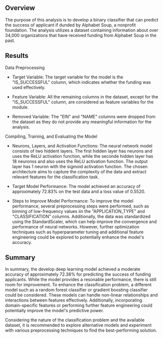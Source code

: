 ## Overview
The purpose of this analysis is to develop a binary classifier that can predict the success of applicant if dunded by Alphabet Soup, a nonprofit foundation. The analysis utilizes a dataset containing information about over 34,000 organizations that have received funding from Alphabet Soup in the past.

## Results

Data Preprocessing

* Target Variable: The target variable for the model is the "IS_SUCCESSFUL" column, which indicates whether the funding was used effectively.

* Feature Variable: All the remaining columns in the dataset, except for the "IS_SUCCESSFUL" column, are considered as feature variables for the module.

* Removed Variable: The "EIN" and "NAME" columns were dropped from the dataset as they do not provide any meaningful information for the analysis.

Compiling, Training, and Evaluating the Model

* Neurons, Layers, and Activation Functions: The neural network model consists of two hiddent layers. The first hidden layer has neurons and uses the ReLU activation function, while the seconde hidden layer has 18 neuronss and also uses the ReLU activation function. The output layer has 1 neuron with the sigmoid activation function. The chosen architecture aims to capture the complexity of the data and extract relevant features for the classification task.

* Target Model Performance: The model achieved an accuracy of approximately 72.83% on the test data and a loss value of 0.5520.

* Steps to Improve Model Performance: To improve the model performance, several preprocessing steps were performed, such as binning of low-frequency values iin the "APPLICATION_TYPE" and "CLASSIFICATION" columns. Additionally, the data was standardized using the StandardScaler, which can help improve the convergence and performance of neural networks. However, further optimization techniques such as hyperparameter tuning and additional feature engineering could be explored to potentially enhance the model's accuracy.

## Summary

In summary, the develop deep learning model achieved a moderate accuracy of approximately 72.38% for predicting the success of funding applicants. While the model provides a resonable performance, there is still room for improvement. To enhance the classification problem, a different model such as a random forest classifier or gradient boosting classifier could be considered. These models can handle non-linear relationships and interactions between features effectively. Additionally, incorporating domain-specific features or performing further feature engineering could potentially improve the model's predictive power.

Considering the nature of the classification problem and the available dataset, it is recommended to explore alternative models and experiment with various preprocessing techniques to find the best-performing solution.